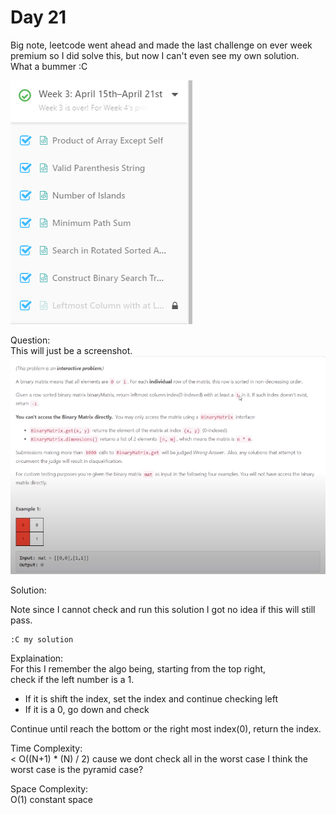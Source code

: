 # Day 21

Big note, leetcode went ahead and made the last challenge on ever week premium so I did solve this, but now I can't even see my own solution.  
What a bummer :C

![Curses D21](./d21_curses.png)

Question:  
This will just be a screenshot.  
![d21_question](./d21_q.png)

Solution: 

Note since I cannot check and run this solution I got no idea if this will still pass.

```python3
:C my solution

```

Explaination:  
For this I remember the algo being, starting from the top right,  
check if the left number is a 1.  
- If it is shift the index, set the index and continue checking left
- If it is a 0, go down and check

Continue until reach the bottom or the right most index(0), return the index.  

Time Complexity:  
< O((N+1) * (N) / 2) cause we dont check all in the worst case
I think the worst case is the pyramid case?

Space Complexity:  
O(1) constant space

